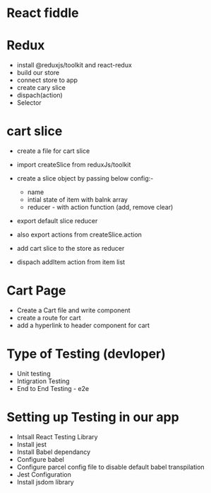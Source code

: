 # React fiddle


# Redux
- install @reduxjs/toolkit and react-redux
- build our store 
- connect store to app
- create cary slice
- dispach(action)
- Selector



# cart slice 
- create a file for cart slice
- import createSlice from reduxJs/toolkit
- create a slice object by passing below config:- 
    - name
    - intial state of item with balnk array
    - reducer - with action function (add, remove clear)
- export default slice reducer
- also export actions from createSlice.action 

- add cart slice to the store as reducer
- dispach addItem action from item list

# Cart Page

- Create a Cart file and write component
- create a route for cart
- add a hyperlink to header component for cart 

# Type of Testing (devloper)
- Unit testing
- Intigration Testing
- End to End  Testing - e2e

# Setting up Testing in our app
- Intsall React Testing Library
- Install jest
- Install Babel dependancy
- Configure babel
- Configure parcel config file to disable default babel transpilation
- Jest Configuration
- Install jsdom library

